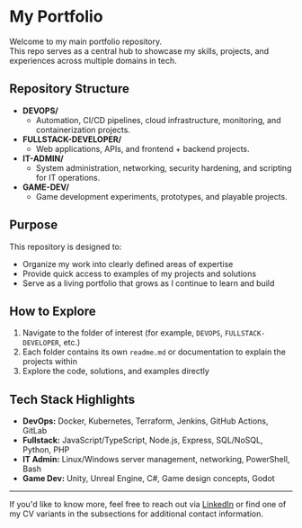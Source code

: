 # My Portfolio

Welcome to my main portfolio repository.  
This repo serves as a central hub to showcase my skills, projects, and experiences across multiple domains in tech.  

## Repository Structure

- **DEVOPS/**
  - Automation, CI/CD pipelines, cloud infrastructure, monitoring, and containerization projects.
- **FULLSTACK-DEVELOPER/**
  - Web applications, APIs, and frontend + backend projects.
- **IT-ADMIN/**
  - System administration, networking, security hardening, and scripting for IT operations.
- **GAME-DEV/**
  - Game development experiments, prototypes, and playable projects.

## Purpose

This repository is designed to:
- Organize my work into clearly defined areas of expertise  
- Provide quick access to examples of my projects and solutions  
- Serve as a living portfolio that grows as I continue to learn and build  

## How to Explore

1. Navigate to the folder of interest (for example, `DEVOPS`, `FULLSTACK-DEVELOPER`, etc.)  
2. Each folder contains its own `readme.md` or documentation to explain the projects within  
3. Explore the code, solutions, and examples directly  

## Tech Stack Highlights

- **DevOps:** Docker, Kubernetes, Terraform, Jenkins, GitHub Actions, GitLab
- **Fullstack:** JavaScript/TypeScript, Node.js, Express, SQL/NoSQL, Python, PHP
- **IT Admin:** Linux/Windows server management, networking, PowerShell, Bash  
- **Game Dev:** Unity, Unreal Engine, C#, Game design concepts, Godot 

---

If you'd like to know more, feel free to reach out via [LinkedIn](https://www.linkedin.com/in/radoslawczuj) or find one of my CV variants in the subsections for additional contact information.

